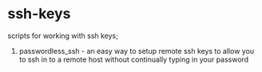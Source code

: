 ssh-keys
=======

scripts for working with ssh keys;

1. passwordless_ssh - an easy way to setup remote ssh keys to allow you to ssh in to a remote host without continually typing in your password
